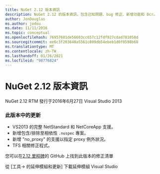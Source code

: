 ```yaml
---
title: NuGet 2.12 版本資訊
description: NuGet 2.12 的版本資訊，包含已知問題、bug 修正、新增功能和 Dcr。
author: JonDouglas
ms.author: jodou
ms.date: 11/11/2016
ms.topic: conceptual
ms.openlocfilehash: 76957601de56603cc657c12fdf927cdad781058d
ms.sourcegitcommit: ee6c3f203648a5561c809db54ebeb1d0f0598b68
ms.translationtype: MT
ms.contentlocale: zh-TW
ms.lasthandoff: 01/26/2021
ms.locfileid: "98776824"
---
```

# <a name="nuget-212-release-notes"></a>NuGet 2.12 版本資訊

NuGet 2.12 RTM 發行于2016年6月27日 Visual Studio 2013

### <a name="updates-in-this-release"></a>此版本中的更新

* VS2013 的完整 NetStandard 和 NetCoreApp 支援。
* 新增包含/排除至相依性 `.nuspec` 專案。
* 新增 "no_proxy" 的支援以指定 proxy 例外狀況。
* TFS 相關修正程式。

您可以在[2.12 里程碑](https://github.com/NuGet/Home/issues?q=milestone%3A2.12+is%3Aclosed)的 GitHub 上找到此版本的修正清單

從 [工具-> 的延伸模組和更新] 下載延伸模組 Visual Studio
